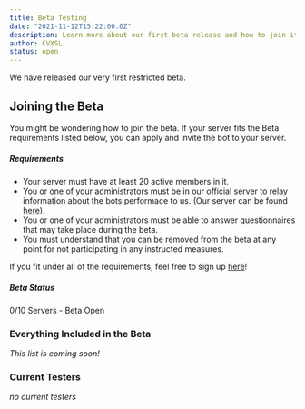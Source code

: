 ```yaml
---
title: Beta Testing
date: "2021-11-12T15:22:00.0Z"
description: Learn more about our first beta release and how to join it!
author: CVXSL
status: open
---
```

We have released our very first restricted beta.

## Joining the Beta

You might be wondering how to join the beta. If your server fits the Beta requirements listed below, you can apply and invite the bot to your server.

##### Requirements

- Your server must have at least 20 active members in it.
- You or one of your administrators must be in our official server to relay information about the bots performace to us. (Our server can be found [here](https://discord.gg/2NaDrfV6MK)).
- You or one of your administrators must be able to answer questionnaires that may take place during the beta.
- You must understand that you can be removed from the beta at any point for not participating in any instructed measures.

If you fit under all of the requirements, feel free to sign up [here](https://forms.gle/wwJjkdDuk2PJhukb9)!

##### Beta Status

0/10 Servers - Beta Open

### Everything Included in the Beta

*This list is coming soon!*

### Current Testers

*no current testers*
